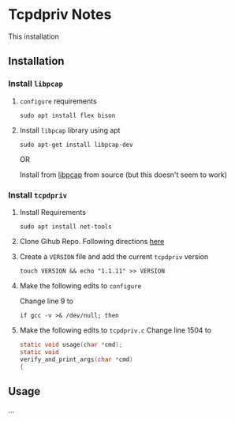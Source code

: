 # Tcpdpriv Notes

This installation 

## Installation
### Install `libpcap`
1. `configure` requirements
    ```shell
    sudo apt install flex bison
    ```
2. Install `libpcap` library using apt
    ```shell
    sudo apt-get install libpcap-dev
    ```
    OR

    Install from [libpcap](https://github.com/the-tcpdump-group/libpcap) from source (but this doesn't seem to work)
### Install `tcpdpriv`
1. Install Requirements
    ```shell
    sudo apt install net-tools
    ```
2. Clone Gihub Repo. Following directions [here](https://fly.isti.cnr.it/software/tcpdpriv/)
3. Create a `VERSION` file and add the current `tcpdpriv` version
    ```shell
    touch VERSION && echo "1.1.11" >> VERSION
    ```
4. Make the following edits to `configure`

    Change line 9 to
    ```shell
    if gcc -v >& /dev/null; then
    ```
5. Make the following edits to `tcpdpriv.c`
    Change line 1504 to
    ```c
    static void usage(char *cmd);
    static void
    verify_and_print_args(char *cmd)
    {
    ```
## Usage
...
